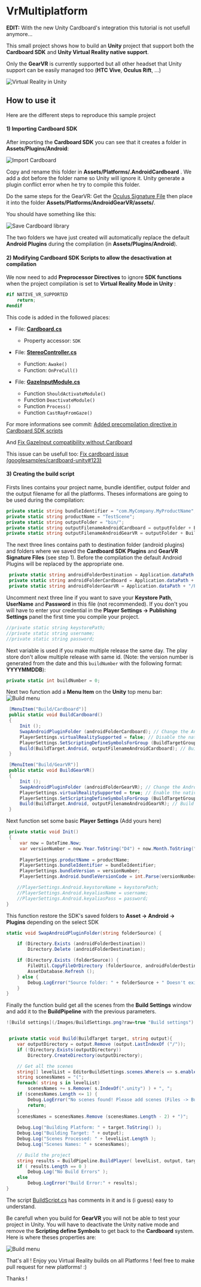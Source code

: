 # VrMultiplatform

**EDIT:** With the new Unity Cardboard's integration this tutorial is not usefull anymore...

This small project shows how to build an **Unity** project that support both the **Cardboard SDK** and **Unity Virtual Reality native support**.

Only the **GearVR** is currently supported but all other headset that Unity support can be easily managed too (**HTC Vive**, **Oculus Rift**, ...)


![Virtual Reality in Unity](/Images/VirtualRealitySupportedUnity.png?raw=true "Virtual Reality in Unity")


## How to use it

Here are the different steps to reproduce this sample project


#### 1) Importing Cardboard SDK


After importing the **Cardboard SDK** you can see that it creates a folder in **Assets/Plugins/Android**:

![Import Cardboard](/Images/ImportCardboard.png?raw=true "Import Cardboard")


Copy and rename this folder in **Assets/Platforms/.AndroidCardboard** . We add a dot before the folder name so Unity will ignore it. Unity generate a plugin conflict error when he try to compile this folder.

Do the same steps for the GearVR: Get the [Oculus Signature File](https://developer.oculus.com/osig/) then place it into the folder **Assets/Platforms/AndroidGearVR/assets/**.

You should have something like this:

![Save Cardboard library](/Images/SaveCardboardLib.png?raw=true "Save Cardboard library")

The two folders we have just created will automatically replace the default **Android Plugins** during the compilation (in **Assets/Plugins/Android**).


#### 2) Modifying Cardboard SDK Scripts to allow the desactivation at compilation

We now need to add **Preprocessor Directives** to ignore **SDK functions** when the project compilation is set to **Virtual Reality Mode in Unity** :

```C#
#if NATIVE_VR_SUPPORTED
    return;
#endif
```

This code is added in the followed places:
* File: **[Cardboard.cs](/Assets/Cardboard/Scripts/Cardboard.cs)**
   * Property accessor: ``SDK``
   
* File: **[StereoController.cs](/Assets/Cardboard/Scripts/StereoController.cs)**
   * Function: ``Awake()``
   * Function: ``OnPreCull()``

* File: **[GazeInputModule.cs](/Assets/Cardboard/Scripts/GazeInputModule.cs)**
   * Function ``ShouldActivateModule()``
   * Function ``DeactivateModule()``
   * Function ``Process()``
   * Function ``CastRayFromGaze()``

For more informations see commit: [Added precompilation directive in Cardboard SDK scripts](/../../commit/a162a61fc24867639bbfb2554cf0bcfd56585a1b)

And [Fix GazeInput compatibility without Cardboard](https://github.com/ludo6577/VrMultiplatform/commit/444a81e45419137087dcafd158b6dbb341d2673a)

This issue can be usefull too: [Fix cardboard issue (googlesamples/cardboard-unity#123)](https://github.com/ludo6577/VrMultiplatform/commit/14752a197a753864c5c0d23ca47c2b16d8f9c1c7)

#### 3) Creating the build script

Firsts lines contains your project name, bundle identifier, output folder and the output filename for all the platforms. Theses informations are going to be used during the compilation:

```C#
private static string bundleIdentifier = "com.MyCompany.MyProductName";
private static string productName = "TestScene";
private static string outputFolder = "bin/";
private static string outputFilenameAndroidCardboard = outputFolder + BuildScript.productName + "Cardboard.apk";
private static string outputFilenameAndroidGearVR = outputFolder + BuildScript.productName + "GearVR.apk";
```
	 
The next three lines contains path to destination folder (android plugins) and folders where we saved the **Cardboard SDK Plugins** and **GearVR Signature Files** (see step 1). Before the compilation the default Android Plugins will be replaced by the appropriate one.

```C#
 private static string androidFolderDestination = Application.dataPath + "/Plugins/Android/";
 private static string androidFolderCardboard = Application.dataPath + "/Plateforms/.AndroidCardboard/";
 private static string androidFolderGearVR = Application.dataPath + "/Plateforms/AndroidGearVR/";
```

Uncomment next three line if you want to save your **Keystore Path**, **UserName** and **Password** in this file (not recommended).
If you don't you will have to enter your credential in the **Player Settings -> Publishing Settings** panel the first time you compile your project.

```C#
//private static string keystorePath;
//private static string username;
//private static string password;
```

Next variable is used if you make multiple release the same day. The play store don't allow multiple release with same id. (Note: the version number is generated from the date and this ``buildNumber`` with the following format: **YYYYMMDDB**):

```C#
private static int buildNumber = 0;
```
	 
Next two function add a **Menu Item** on the **Unity** top menu bar:
![Build menu](/Images/BuildMenu.png?raw=true "Build menu")
	
```C#
 [MenuItem("Build/Cardboard")]
 public static void BuildCardboard()
 {
	 Init ();
	 SwapAndroidPluginFolder (androidFolderCardboard); // Change the Android Plugin
	 PlayerSettings.virtualRealitySupported = false; // Disable the native Unity VR support
	 PlayerSettings.SetScriptingDefineSymbolsForGroup (BuildTargetGroup.Android, ""); // Remove precompilation symbol
	 Build(BuildTarget.Android, outputFilenameAndroidCardboard); // Build the project
 }

 [MenuItem("Build/GearVR")]
 public static void BuildGearVR()
 {
	 Init ();
	 SwapAndroidPluginFolder (androidFolderGearVR); // Change the Android Plugin
	 PlayerSettings.virtualRealitySupported = true; // Enable the native Unity VR support
	 PlayerSettings.SetScriptingDefineSymbolsForGroup (BuildTargetGroup.Android, "NATIVE_VR_SUPPORTED"); // Add a precompilation symbol to disable the cardboard SDK
	 Build(BuildTarget.Android, outputFilenameAndroidGearVR); // Build the project
 }
```

Next function set some basic **Player Settings** (Add yours here)

```C#
 private static void Init()
 {
	 var now = DateTime.Now;
	 var versionNumber = now.Year.ToString("D4") + now.Month.ToString("D2") + now.Day.ToString("D2") + buildNumber.ToString("D2"); //Version number: YYYYMMDDB
	
	 PlayerSettings.productName = productName;
	 PlayerSettings.bundleIdentifier = bundleIdentifier;
	 PlayerSettings.bundleVersion = versionNumber;
	 PlayerSettings.Android.bundleVersionCode = int.Parse(versionNumber);

	//PlayerSettings.Android.keystoreName = keystorePath;
	//PlayerSettings.Android.keyaliasName = username;
	//PlayerSettings.Android.keyaliasPass = password;
}	 
```
	 
	 
This function restore the SDK's saved folders to **Asset -> Android -> Plugins** depending on the select SDK

```C#
static void SwapAndroidPluginFolder(string folderSource) {

	if (Directory.Exists (androidFolderDestination)) 
		Directory.Delete (androidFolderDestination);

	if (Directory.Exists (folderSource)) {
		FileUtil.CopyFileOrDirectory (folderSource, androidFolderDestination);		
		AssetDatabase.Refresh ();
	} else {
		Debug.LogError("Source folder: " + folderSource + " Doesn't exist");
	}
}
```
	
	
Finally the function build get all the scenes from the **Build Settings** window and add it to the **BuildPipeline** with the previous parameters.

```C#
![Build settings](/Images/BuildSettings.png?raw=true "Build settings")


 private static void Build(BuildTarget target, string output){		
	var outputDirectory = output.Remove (output.LastIndexOf ("/"));
	if (!Directory.Exists(outputDirectory))
		Directory.CreateDirectory(outputDirectory);

	// Get all the scenes
	string[] levelList = EditorBuildSettings.scenes.Where(s => s.enabled).Select(s => s.path).ToArray();
	string scenesNames = "(";
	foreach( string s in levelList)
		scenesNames += s.Remove( s.IndexOf(".unity") ) + ", ";
	if (scenesNames.Length <= 1) {
		Debug.LogError("No scenes found! Please add scenes (Files -> Build Settings -> Scenes in build");
		return;
	}
	scenesNames = scenesNames.Remove (scenesNames.Length - 2) + ")";
	
	Debug.Log("Building Platform: " + target.ToString() );
	Debug.Log("Building Target: " + output);
	Debug.Log("Scenes Processed: " + levelList.Length );		
	Debug.Log("Scenes Names: " + scenesNames);

	// Build the project
	string results = BuildPipeline.BuildPlayer( levelList, output, target, BuildOptions.None );		
	if ( results.Length == 0 )
		Debug.Log("No Build Errors" );
	else
		Debug.LogError("Build Error:" + results);
}
```

The script [BuildScript.cs](/Assets/BuildScript.cs) has comments in it and is (i guess) easy to understand.

Be carefull when you build for **GearVR** you will not be able to test your project in Unity. You will have to deactivate the Unity native mode and remove the **Scripting define Symbols** to get back to the **Cardboard** system. Here is where theses properties are:

![Build menu](/Images/PlayerSettingVR.png?raw=true "Build menu")

That's all ! Enjoy you Virtual Reality builds on all Platforms ! feel free to make pull request for new platforms! :)

Thanks !












